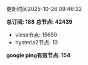 更新时间2025-10-26 09:46:32

**总订阅: 188**
**总节点: 42439**
- vless节点: 15650
- hysteria2节点: 10

**google ping有效节点: 154**
